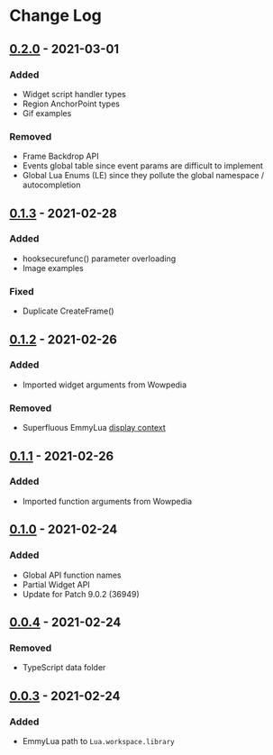 # Change Log

## [0.2.0] - 2021-03-01
### Added
- Widget script handler types
- Region AnchorPoint types
- Gif examples

### Removed
- Frame Backdrop API
- Events global table since event params are difficult to implement
- Global Lua Enums (LE) since they pollute the global namespace / autocompletion

## [0.1.3] - 2021-02-28
### Added
- hooksecurefunc() parameter overloading
- Image examples

### Fixed
- Duplicate CreateFrame()

## [0.1.2] - 2021-02-26
### Added
- Imported widget arguments from Wowpedia

### Removed
- Superfluous EmmyLua [display context](https://github.com/sumneko/lua-language-server/issues/202)

## [0.1.1] - 2021-02-26
### Added
- Imported function arguments from Wowpedia

## [0.1.0] - 2021-02-24
### Added
- Global API function names
- Partial Widget API
- Update for Patch 9.0.2 (36949)

## [0.0.4] - 2021-02-24
### Removed
- TypeScript data folder

## [0.0.3] - 2021-02-24
### Added
- EmmyLua path to `Lua.workspace.library`

[0.2.0]: https://github.com/Ketho/vscode-wow-api/releases/tag/v0.2.0
[0.1.3]: https://github.com/Ketho/vscode-wow-api/releases/tag/v0.1.3
[0.1.2]: https://github.com/Ketho/vscode-wow-api/releases/tag/v0.1.2
[0.1.1]: https://github.com/Ketho/vscode-wow-api/releases/tag/v0.1.1
[0.1.0]: https://github.com/Ketho/vscode-wow-api/releases/tag/v0.1.0
[0.0.4]: https://github.com/Ketho/vscode-wow-api/releases/tag/v0.0.4
[0.0.3]: https://github.com/Ketho/vscode-wow-api/releases/tag/v0.0.3
